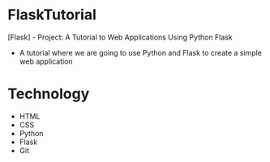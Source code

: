 # FlaskTutorial
[Flask] - Project: A Tutorial to Web Applications Using Python Flask 
- A tutorial where we are going to use Python and Flask to create a simple web application

# Technology
- HTML
- CSS
- Python
- Flask
- Git

